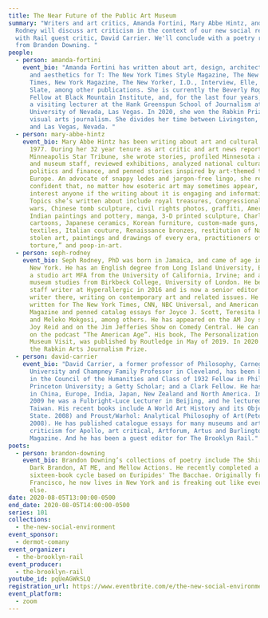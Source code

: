 ```yaml
---
title: The Near Future of the Public Art Museum
summary: "Writers and art critics, Amanda Fortini, Mary Abbe Hintz, and Seph
  Rodney will discuss art criticism in the context of our new social reality
  with Rail guest critic, David Carrier. We'll conclude with a poetry reading
  from Brandon Downing. "
people:
  - person: amanda-fortini
    event_bio: "Amanda Fortini has written about art, design, architecture, fashion,
      and aesthetics for T: The New York Times Style Magazine, The New York
      Times, New York Magazine, The New Yorker, I.D., Interview, Elle, and
      Slate, among other publications. She is currently the Beverly Rogers
      Fellow at Black Mountain Institute, and, for the last four years, has been
      a visiting lecturer at the Hank Greenspun School of Journalism at the
      University of Nevada, Las Vegas. In 2020, she won the Rabkin Prize for
      visual arts journalism. She divides her time between Livingston, Montana
      and Las Vegas, Nevada. "
  - person: mary-abbe-hintz
    event_bio: Mary Abbe Hintz has been writing about art and cultural affairs since
      1977. During her 32 year tenure as art critic and art news reporter at the
      Minneapolis Star Tribune, she wrote stories, profiled Minnesota artists
      and museum staff, reviewed exhibitions, analyzed national cultural
      politics and finance, and penned stories inspired by art-themed travel in
      Europe. An advocate of snappy ledes and jargon-free lingo, she remains
      confident that, no matter how esoteric art may sometimes appear, it will
      interest anyone if the writing about it is engaging and informative.
      Topics she’s written about include royal treasures, Congressional culture
      wars, Chinese tomb sculpture, civil rights photos, graffiti, American
      Indian paintings and pottery, manga, 3-D printed sculpture, Charles Schulz
      cartoons, Japanese ceramics, Korean furniture, custom-made guns, Hmong
      textiles, Italian couture, Renaissance bronzes, restitution of Nazi-era
      stolen art, paintings and drawings of every era, practitioners of “erotic
      torture,” and poop-in-art.
  - person: seph-rodney
    event_bio: Seph Rodney, PhD was born in Jamaica, and came of age in the Bronx,
      New York. He has an English degree from Long Island University, Brooklyn;
      a studio art MFA from the University of California, Irvine; and a PhD in
      museum studies from Birkbeck College, University of London. He became a
      staff writer at Hyperallergic in 2016 and is now a senior editor and
      writer there, writing on contemporary art and related issues. He has also
      written for The New York Times, CNN, NBC Universal, and American Craft
      Magazine and penned catalog essays for Joyce J. Scott, Teresita Fernandez,
      and Meleko Mokgosi, among others. He has appeared on the AM Joy show with
      Joy Reid and on the Jim Jefferies Show on Comedy Central. He can be heard
      on the podcast “The American Age”. His book, The Personalization of the
      Museum Visit, was published by Routledge in May of 2019. In 2020 he won
      the Rabkin Arts Journalism Prize.
  - person: david-carrier
    event_bio: "David Carrier, a former professor of Philosophy, Carnegie Mellon
      University and Champney Family Professor in Cleveland, has been Lecturer
      in the Council of the Humanities and Class of 1932 Fellow in Philosophy,
      Princeton University; a Getty Scholar; and a Clark Fellow. He has lectured
      in China, Europe, India, Japan, New Zealand and North America. In Spring,
      2009 he was a Fulbright-Luce Lecturer in Beijing, and he lectured also in
      Taiwan. His recent books include A World Art History and its Objects (Penn
      State. 2008) and Proust/Warhol: Analytical Philosophy of Art(Peter Lang.
      2008). He has published catalogue essays for many museums and art
      criticism for Apollo, art critical, Artforum, Artus and Burlington
      Magazine. And he has been a guest editor for The Brooklyn Rail."
poets:
  - person: brandon-downing
    event_bio: Brandon Downing’s collections of poetry include The Shirt Weapon,
      Dark Brandon, AT ME, and Mellow Actions. He recently completed a
      sixteen-book cycle based on Euripides' The Bacchae. Originally from San
      Francisco, he now lives in New York and is freaking out like everybody
      else.
date: 2020-08-05T13:00:00-0500
end_date: 2020-08-05T14:00:00-0500
series: 101
collections:
  - the-new-social-environment
event_sponsor:
  - dermot-comany
event_organizer:
  - the-brooklyn-rail
event_producer:
  - the-brooklyn-rail
youtube_id: pqUeAGWkSLQ
registration_url: https://www.eventbrite.com/e/the-new-social-environment-101-the-near-future-of-the-public-art-museum-tickets-115413714527
event_platform:
  - zoom
---
```

